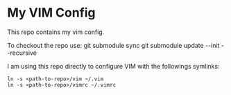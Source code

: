 My VIM Config
=============

This repo contains my vim config.

To checkout the repo use:
    git submodule sync
    git submodule update --init --recursive

I am using this repo directly to configure VIM with the followings symlinks:

    ln -s <path-to-repo>/vim ~/.vim
    ln -s <path-to-repo>/vimrc ~/.vimrc
